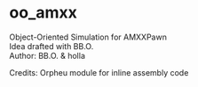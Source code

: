 # oo_amxx
Object-Oriented Simulation for AMXXPawn<br>
Idea drafted with BB.O.<br>
Author: BB.O. & holla

Credits: Orpheu module for inline assembly code
